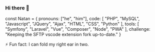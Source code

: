 ### Hi there 👋

const Natan = {
  pronouns: ["he", "him"],
  code: [
    "PHP",
    "MySQL",
    "Javascript",
    "JQuery",
    "Ajax",
    "HTML",
    "CSS",
    "Python"
  ],
  tools: [
    "Symfony",
    "Laravel",
    "Vue",
    "Composer",
    "Node",
    "PWA"
  ],
  challenge: "Keeping the SFTP vscode extension fork up-to-date."
}

⚡ Fun fact: I can fold my right ear in two.


<!--
**Natizyskunk/Natizyskunk** is a ✨ _special_ ✨ repository because its `README.md` (this file) appears on your GitHub profile.

Here are some ideas to get you started:

- 🔭 I’m currently working on ...
- 🌱 I’m currently learning ...
- 👯 I’m looking to collaborate on ...
- 🤔 I’m looking for help with ...
- 💬 Ask me about ...
- 📫 How to reach me: ...
- 😄 Pronouns: ...
- ⚡ Fun fact: ...
-->
